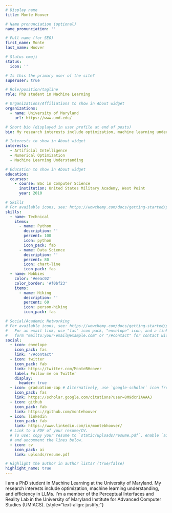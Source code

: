 ```yaml
---
# Display name
title: Monte Hoover

# Name pronunciation (optional)
name_pronunciation: ''

# Full name (for SEO)
first_name: Monte
last_name: Hoover

# Status emoji
status:
  icon: ''

# Is this the primary user of the site?
superuser: true

# Role/position/tagline
role: PhD student in Machine Learning

# Organizations/Affiliations to show in About widget
organizations:
  - name: University of Maryland
    url: https://www.umd.edu/

# Short bio (displayed in user profile at end of posts)
bio: My research interests include optimization, machine learning understanding, and efficiency in LLMs.

# Interests to show in About widget
interests:
  - Artificial Intelligence
  - Numerical Optimization
  - Machine Learning Understanding

# Education to show in About widget
education:
  courses:
    - course: BSc in Computer Science
      institution: United States Military Academy, West Point
      year: 2010

# Skills
# For available icons, see: https://wowchemy.com/docs/getting-started/page-builder/#icons
skills:
  - name: Technical
    items:
      - name: Python
        description: ''
        percent: 100
        icon: python
        icon_pack: fab
      - name: Data Science
        description: ''
        percent: 80
        icon: chart-line
        icon_pack: fas
  - name: Hobbies
    color: '#eeac02'
    color_border: '#f0bf23'
    items:
      - name: Hiking
        description: ''
        percent: 60
        icon: person-hiking
        icon_pack: fas

# Social/Academic Networking
# For available icons, see: https://wowchemy.com/docs/getting-started/page-builder/#icons
#   For an email link, use "fas" icon pack, "envelope" icon, and a link in the
#   form "mailto:your-email@example.com" or "/#contact" for contact widget.
social:
  - icon: envelope
    icon_pack: fas
    link: '/#contact'
  - icon: twitter
    icon_pack: fab
    link: https://twitter.com/MonteBHoover
    label: Follow me on Twitter
    display:
      header: true
  - icon: graduation-cap # Alternatively, use `google-scholar` icon from `ai` icon pack
    icon_pack: fas
    link: https://scholar.google.com/citations?user=8M9dxrIAAAAJ
  - icon: github
    icon_pack: fab
    link: https://github.com/montehoover
  - icon: linkedin
    icon_pack: fab
    link: https://www.linkedin.com/in/montebhoover/
  # Link to a PDF of your resume/CV.
  # To use: copy your resume to `static/uploads/resume.pdf`, enable `ai` icons in `params.yaml`,
  # and uncomment the lines below.
  - icon: cv
    icon_pack: ai
    link: uploads/resume.pdf

# Highlight the author in author lists? (true/false)
highlight_name: true
---
```


I am a PhD student in Machine Learning at the University of Maryland. My research interests include optimization, machine learning understanding, and efficiency in LLMs. I'm a member of the Perceptual Interfaces and Reality Lab in the University of Maryland Institute for Advanced Computer Studies (UMIACS).
{style="text-align: justify;"}
